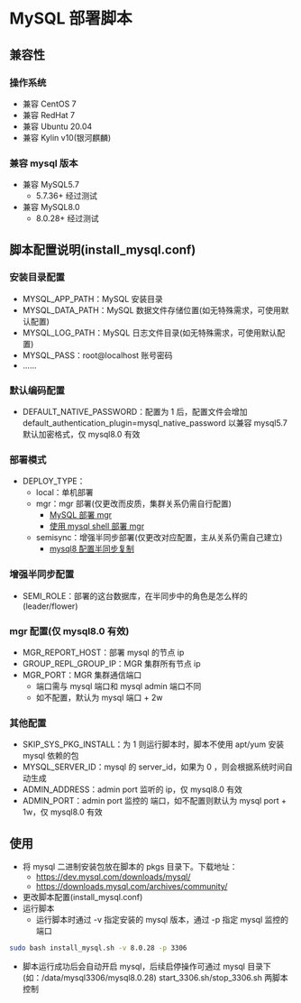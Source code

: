 # MySQL 部署脚本

## 兼容性
### 操作系统
+ 兼容 CentOS 7
+ 兼容 RedHat 7
+ 兼容 Ubuntu 20.04
+ 兼容 Kylin v10(银河麒麟)

### 兼容 mysql 版本
+ 兼容 MySQL5.7
  + 5.7.36+ 经过测试
+ 兼容 MySQL8.0
  + 8.0.28+ 经过测试

## 脚本配置说明(install_mysql.conf)
### 安装目录配置
+ MYSQL_APP_PATH：MySQL 安装目录
+ MYSQL_DATA_PATH：MySQL 数据文件存储位置(如无特殊需求，可使用默认配置)
+ MYSQL_LOG_PATH：MySQL 日志文件目录(如无特殊需求，可使用默认配置)
+ MYSQL_PASS：root@localhost 账号密码
+ ......

### 默认编码配置
+ DEFAULT_NATIVE_PASSWORD：配置为 1 后，配置文件会增加 default_authentication_plugin=mysql_native_password 以兼容 mysql5.7 默认加密格式，仅 mysql8.0 有效

### 部署模式
+ DEPLOY_TYPE：
  + local：单机部署
  + mgr：mgr 部署(仅更改而皮质，集群关系仍需自行配置)
    + [MySQL 部署 mgr](https://blog.xiangy.cloud/post/mysql8.0-install-mgr/)
    + [使用 mysql shell 部署 mgr](https://blog.xiangy.cloud/post/mysql8.0-install-mgr-by-mysql-shell/)
  + semisync：增强半同步部署(仅更改对应配置，主从关系仍需自己建立)
    + [mysql8 配置半同步复制](https://blog.xiangy.cloud/post/mysql8.0-deploy-semi-synchronous-replication/)

### 增强半同步配置
+ SEMI_ROLE：部署的这台数据库，在半同步中的角色是怎么样的(leader/flower)

### mgr 配置(仅 mysql8.0 有效)
+ MGR_REPORT_HOST：部署 mysql 的节点 ip
+ GROUP_REPL_GROUP_IP：MGR 集群所有节点 ip
+ MGR_PORT：MGR 集群通信端口
  + 端口需与 mysql 端口和 mysql admin 端口不同
  + 如不配置，默认为 mysql 端口 + 2w

### 其他配置
+ SKIP_SYS_PKG_INSTALL：为 1 则运行脚本时，脚本不使用 apt/yum 安装 mysql 依赖的包
+ MYSQL_SERVER_ID：mysql 的 server_id，如果为 0 ，则会根据系统时间自动生成
+ ADMIN_ADDRESS：admin port 监听的 ip，仅 mysql8.0 有效
+ ADMIN_PORT：admin port 监控的 端口，如不配置则默认为 mysql port + 1w，仅 mysql8.0 有效

## 使用
+ 将 mysql 二进制安装包放在脚本的 pkgs 目录下。下载地址：
  + https://dev.mysql.com/downloads/mysql/
  + https://downloads.mysql.com/archives/community/
+ 更改脚本配置(install_mysql.conf)
+ 运行脚本
  + 运行脚本时通过 -v 指定安装的 mysql 版本，通过 -p 指定 mysql 监控的端口

```bash
sudo bash install_mysql.sh -v 8.0.28 -p 3306
```
+ 脚本运行成功后会自动开启 mysql，后续启停操作可通过 mysql 目录下(如：/data/mysql3306/mysql8.0.28) start_3306.sh/stop_3306.sh 两脚本控制
